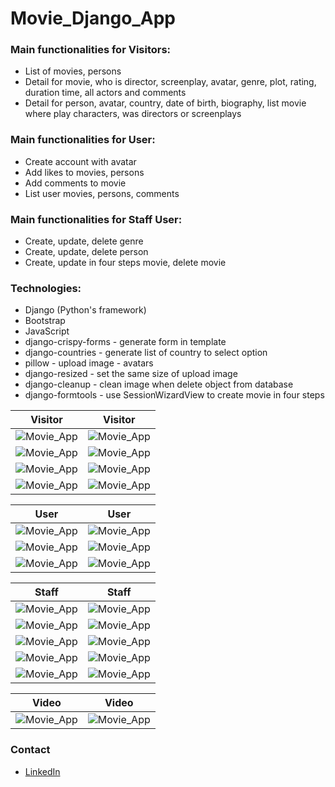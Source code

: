 # Movie_Django_App

### Main functionalities for Visitors:
- List of movies, persons
- Detail for movie, who is director, screenplay, avatar, genre, plot, rating, duration time, all actors and comments
- Detail for person, avatar, country, date of birth, biography, list movie where play characters, was directors or screenplays

### Main functionalities for User:
- Create account with avatar
- Add likes to movies, persons
- Add comments to movie
- List user movies, persons, comments

### Main functionalities for Staff User:
- Create, update, delete genre
- Create, update, delete person
- Create, update in four steps movie, delete movie

### Technologies:
* Django (Python's framework)
* Bootstrap
* JavaScript
* django-crispy-forms - generate form in template
* django-countries - generate list of country to select option
* pillow - upload image - avatars
* django-resized - set the same size of upload image
* django-cleanup - clean image when delete object from database
* django-formtools - use SessionWizardView to create movie in four steps


Visitor                                                 |Visitor                                             
:------------------------------------------------------:|:------------------------------------------------------:
![Movie_App](../main/screenshot/Visitor/visitor_1.png)  |![Movie_App](../main/screenshot/Visitor/visitor_2.png)
![Movie_App](../main/screenshot/Visitor/visitor_3.png)  |![Movie_App](../main/screenshot/Visitor/visitor_4.png)
![Movie_App](../main/screenshot/Visitor/visitor_5.png)  |![Movie_App](../main/screenshot/Visitor/visitor_6.png)
![Movie_App](../main/screenshot/Visitor/visitor_7.png)  |![Movie_App](../main/screenshot/Visitor/visitor_8.png)


User                                                    |User                                             
:------------------------------------------------------:|:------------------------------------------------------:
![Movie_App](../main/screenshot/user_1.png)             |![Movie_App](../main/screenshot/user_2.png)
![Movie_App](../main/screenshot/user_3.png)             |![Movie_App](../main/screenshot/user_4.png)
![Movie_App](../main/screenshot/user_5.png)             |![Movie_App](../main/screenshot/user_6.png)


Staff                                                   |Staff                                            
:------------------------------------------------------:|:------------------------------------------------------:
![Movie_App](../main/screenshot/Staff/staff_1.png)      |![Movie_App](../main/screenshot/Staff/staff_2.png)
![Movie_App](../main/screenshot/Staff/staff_3.png)      |![Movie_App](../main/screenshot/Staff/staff_4.png)
![Movie_App](../main/screenshot/Staff/staff_5.png)      |![Movie_App](../main/screenshot/Staff/staff_6.png)
![Movie_App](../main/screenshot/Staff/staff_7.png)      |![Movie_App](../main/screenshot/Staff/staff_8.png)
![Movie_App](../main/screenshot/Staff/staff_9.png)      |![Movie_App](../main/screenshot/Staff/staff_10.png)


Video                                                   |Video                                            
:------------------------------------------------------:|:------------------------------------------------------:
![Movie_App](../main/screenshot/video_1.png)            |![Movie_App](../main/screenshot/video_2.png)


### Contact
* [LinkedIn](https://www.linkedin.com/in/mariusz-kuleta/)